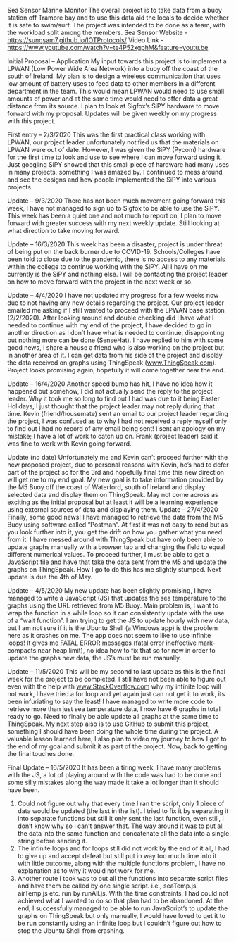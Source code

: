 Sea Sensor Marine Monitor
The overall project is to take data from a buoy station off Tramore bay and to use this data aid the locals to decide whether it is safe to swim/surf. The project was intended to be done as a team, with the workload split among the members. 
Sea Sensor Website - https://sungsam7.github.io/IOTProtocols/
Video Link - https://www.youtube.com/watch?v=te4P52xgphM&feature=youtu.be

Initial Proposal – Application
My input towards this project is to implement a LPWAN (Low Power Wide Area Network) into a buoy off the coast of the south of Ireland. My plan is to design a wireless communication that uses low amount of battery uses to feed data to other members in a different department in the team. This would mean LPWAN would need to use small amounts of power and at the same time would need to offer data a great distance from its source. I plan to look at Sigfox’s SiPY hardware to move forward with my proposal. Updates will be given weekly on my progress with this project.

First entry – 2/3/2020
This was the first practical class working with LPWAN, our project leader unfortunately notified us that the materials on LPWAN were out of date. However, I was given the SiPY (Pycom) hardware for the first time to look and use to see where I can move forward using it. Just googling SiPY showed that this small piece of hardware had many uses in many projects, something I was amazed by. I continued to mess around and see the designs and how people implemented the SiPY into various projects.




Update – 9/3/2020
There has not been much movement going forward this week, I have not managed to sign up to Sigfox to be able to use the SiPY. This week has been a quiet one and not much to report on, I plan to move forward with greater success with my next weekly update. Still looking at what direction to take moving forward. 

Update – 16/3/2020
This week has been a disaster, project is under threat of being put on the back burner due to COVID-19. Schools/Colleges have been told to close due to the pandemic, there is no access to any materials within the college to continue working with the SiPY. All I have on me currently is the SiPY and nothing else. I will be contacting the project leader on how to move forward with the project in the next week or so. 

Update – 4/4/2020
I have not updated my progress for a few weeks now due to not having any new details regarding the project. Our project leader emailed me asking if I still wanted to proceed with the LPWAN base station (2/2/2020). After looking around and double checking did I have what I needed to continue with my end of the project, I have decided to go in another direction as I don’t have what is needed to continue, disappointing but nothing more can be done (SenseHat). I have replied to him with some good news, I share a house a friend who is also working on the project but in another area of it.  I can get data from his side of the project and display the data received on graphs using ThingSpeak (www.ThingSpeak.com). Project looks promising again, hopefully it will come together near the end. 

Update – 16/4/2020
Another speed bump has hit, I have no idea how it happened but somehow, I did not actually send the reply to the project leader. Why it took me so long to find out I had was due to it being Easter Holidays, I just thought that the project leader may not reply during that time. Kevin (friend/housemate) sent an email to our project leader regarding the project, I was confused as to why I had not received a reply myself only to find out I had no record of any email being sent! I sent an apology on my mistake; I have a lot of work to catch up on. Frank (project leader) said it was fine to work with Kevin going forward. 

Update (no date) 
Unfortunately me and Kevin can’t proceed further with the new proposed project, due to personal reasons with Kevin, he’s had to defer part of the project so for the 3rd and hopefully final time this new direction will get me to my end goal. My new goal is to take information provided by the M5 Buoy off the coast of Waterford, south of Ireland and display selected data and display them on ThingSpeak. May not come across as exciting as the initial proposal but at least it will be a learning experience using external sources of data and displaying them.
Update – 27/4/2020
Finally, some good news! I have managed to retrieve the data from the M5 Buoy using software called “Postman”. At first it was not easy to read but as you look further into it, you get the drift on how you gather what you need from it. I have messed around with ThingSpeak but have only been able to update graphs manually with a browser tab and changing the field to equal different numerical values. To proceed further, I must be able to get a JavaScript file and have that take the data sent from the M5 and update the graphs on ThingSpeak. How I go to do this has me slightly stumped. Next update is due the 4th of May. 

Update – 4/5/2020
My new update has been slightly promising, I have managed to write a JavaScript (JS) that updates the sea temperature to the graphs using the URL retrieved from M5 Buoy. Main problem is, I want to wrap the function in a while loop so it can consistently update with the use of a “wait function”. I am trying to get the JS to update hourly with new data, but I am not sure if it is the Ubuntu Shell (a Windows app) is the problem here as it crashes on me. The app does not seem to like to use infinite loops! It gives me FATAL ERROR messages (fatal error ineffective mark-compacts near heap limit), no idea how to fix that so for now in order to update the graphs new data, the JS’s must be run manually. 

 

Update – 11/5/2020
This will be my second to last update as this is the final week for the project to be completed. I still have not been able to figure out even with the help with www.StackOverflow.com why my infinite loop will not work, I have tried a for loop and yet again just can not get it to work, its been infuriating to say the least! I have managed to write more code to retrieve more than just sea temperature data, I now have 6 graphs in total ready to go. Need to finally be able update all graphs at the same time to ThingSpeak. My next step also is to use GitHub to submit this project, something I should have been doing the whole time during the project. A valuable lesson learned here, I also plan to video my journey to how I got to the end of my goal and submit it as part of the project. Now, back to getting the final touches done. 

Final Update – 16/5/2020
It has been a tiring week, I have many problems with the JS, a lot of playing around with the code was had to be done and some silly mistakes along the way made it take a lot longer than it should have been. 
1.	Could not figure out why that every time I ran the script, only 1 piece of data would be updated (the last in the list). I tried to fix it by separating it into separate functions but still it only sent the last function, even still, I don’t know why so I can’t answer that. The way around it was to put all the data into the same function and concatenate all the data into a single string before sending it.
2.	The infinite loops and for loops still did not work by the end of it all, I had to give up and accept defeat but still put in way too much time into it with little outcome, along with the multiple functions problem, I have no explanation as to why it would not work for me. 
3.	Another route I took was to put all the functions into separate script files and have them be called by one single script. i.e., seaTemp.js, airTemp.js etc. run by runAll.js. With the time constraints, I had could not achieved what I wanted to do so that plan had to be abandoned.
At the end, I successfully managed to be able to run JavaScript’s to update the graphs on ThingSpeak but only manually, I would have loved to get it to be run constantly using an infinite loop but I couldn’t figure out how to stop the Ubuntu Shell from crashing. 


